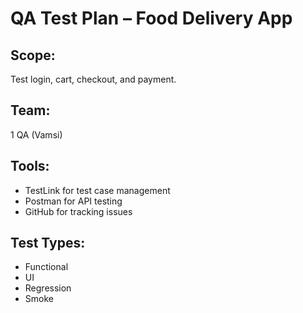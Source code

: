 # QA Test Plan – Food Delivery App

## Scope:
Test login, cart, checkout, and payment.

## Team:
1 QA (Vamsi)

## Tools:
- TestLink for test case management
- Postman for API testing
- GitHub for tracking issues

## Test Types:
- Functional
- UI
- Regression
- Smoke
